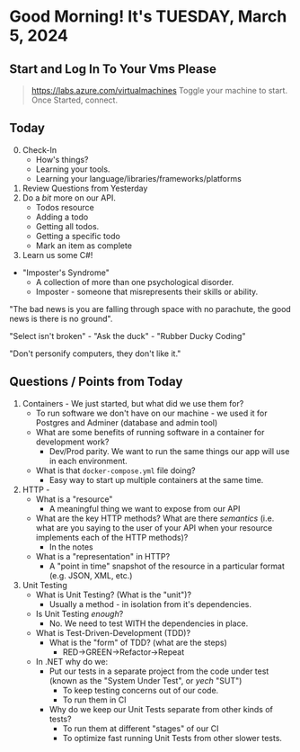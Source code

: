 # Good Morning! It's TUESDAY, March 5, 2024

## Start and Log In To Your Vms Please

> https://labs.azure.com/virtualmachines
> Toggle your machine to start.
> Once Started, connect.


## Today

0. Check-In
    - How's things?
    - Learning your tools.
    - Learning your language/libraries/frameworks/platforms
1. Review Questions from Yesterday
2. Do a *bit* more on our API.
    - Todos resource
    - Adding a todo
    - Getting all todos.
    - Getting a specific todo
    - Mark an item as complete
3. Learn us some C#!


- "Imposter's Syndrome"
    - A collection of more than one psychological disorder.
    - Imposter - someone that misrepresents their skills or ability.

"The bad news is you are falling through space with no parachute, the good news is there is no ground".

"Select isn't broken" - 
"Ask the duck" - "Rubber Ducky Coding"

"Don't personify computers, they don't like it."

## Questions / Points from Today

1. Containers - We just started, but what did we use them for?
    - To run software we don't have on our machine - we used it for Postgres and Adminer (database and admin tool)
    - What are some benefits of running software in a container for development work?
        - Dev/Prod parity. We want to run the same things our app will use in each environment. 
    - What is that `docker-compose.yml` file doing?
        - Easy way to start up multiple containers at the same time.
2. HTTP - 
    - What is a "resource"
        - A meaningful thing we want to expose from our API
    - What are the key HTTP methods? What are there *semantics* (i.e. what are you saying to the user of your API when your resource implements each of the HTTP methods)?
        - In the notes
    - What is a "representation" in HTTP?
        - A "point in time" snapshot of the resource in a particular format (e.g. JSON, XML, etc.)
3. Unit Testing
    - What is Unit Testing? (What is the "unit")?
        - Usually a method - in isolation from it's dependencies.
    - Is Unit Testing *enough*?
        - No. We need to test WITH the dependencies in place.
    - What is Test-Driven-Development (TDD)?
        - What is the "form" of TDD? (what are the steps)
            - RED->GREEN->Refactor->Repeat
    - In .NET why do we:
        - Put our tests in a separate project from the code under test (known as the "System Under Test", or *yech* "SUT")
            - To keep testing concerns out of our code.
            - To run them in CI
        - Why do we keep our Unit Tests separate from other kinds of tests?
            - To run them at different "stages" of our CI
            - To optimize fast running Unit Tests from other slower tests.